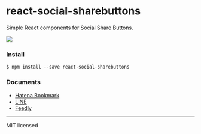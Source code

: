 # react-social-sharebuttons

Simple React components for Social Share Buttons.

![](http://i.imgur.com/w15n9gA.png)

### Install
```
$ npm install --save react-social-sharebuttons
```

### Documents

- [Hatena Bookmark](./documents/react-hatenabookmark-button.md)
- [LINE](./documents/react-line-button.md)
- [Feedly](./documents/react-feedly-button.md)

-----
MIT licensed
